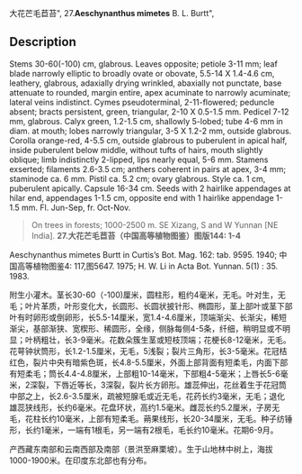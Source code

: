 大花芒毛苣苔",
27.**Aeschynanthus mimetes** B. L. Burtt",

## Description
Stems 30-60(-100) cm, glabrous. Leaves opposite; petiole 3-11 mm; leaf blade narrowly elliptic to broadly ovate or obovate, 5.5-14 X 1.4-4.6 cm, leathery, glabrous, adaxially drying wrinkled, abaxially not punctate, base attenuate to rounded, margin entire, apex acuminate to narrowly acuminate; lateral veins indistinct. Cymes pseudoterminal, 2-11-flowered; peduncle absent; bracts persistent, green, triangular, 2-10 X 0.5-1.5 mm. Pedicel 7-12 mm, glabrous. Calyx green, 1.2-1.5 cm, shallowly 5-lobed; tube 4-6 mm in diam. at mouth; lobes narrowly triangular, 3-5 X 1.2-2 mm, outside glabrous. Corolla orange-red, 4-5.5 cm, outside glabrous to puberulent in apical half, inside puberulent below middle, without tufts of hairs, mouth slightly oblique; limb indistinctly 2-lipped, lips nearly equal, 5-6 mm. Stamens exserted; filaments 2.6-3.5 cm; anthers coherent in pairs at apex, 3-4 mm; staminode ca. 6 mm. Pistil ca. 5.2 cm; ovary glabrous. Style ca. 1 cm, puberulent apically. Capsule 16-34 cm. Seeds with 2 hairlike appendages at hilar end, appendages 1-1.5 cm, opposite end with 1 hairlike appendage 1-1.5 mm. Fl. Jun-Sep, fr. Oct-Nov.

> On trees in forests; 1000-2500 m. SE Xizang, S and W Yunnan [NE India].
**27.大花芒毛苣苔（中国高等植物图鉴）图版144: 1-4**

Aeschynanthus mimetes Burtt in Curtis’s Bot. Mag. 162: tab. 9595. 1940; 中国高等植物图鉴4: 117,图5647. 1975; H. W. Li in Acta Bot. Yunnan. 5(1) : 35. 1983.

附生小灌木。茎长30-60（-100)厘米，圆柱形，粗约4毫米，无毛。叶对生，无毛；叶片革质，叶形变化大，长圆形、长圆状披针形、椭圆形，茎上部叶或茎下部叶有时卵形或倒卵形，长5.5-14厘米，宽1.4-4.6厘米，顶端渐尖、长渐尖，稀短渐尖，基部渐狭、宽楔形、稀圆形，全缘，侧脉每侧4-5条，纤细，稍明显或不明显；叶柄粗壮，长3-9毫米。花数朵簇生茎或短枝顶端；花梗长8-12毫米，无毛。花萼钟状筒形，长1.2-1.5厘米，无毛，5浅裂；裂片三角形，长3-5毫米。花冠桔红色，裂片中央有暗紫色斑，长4.8-5.5厘米，外面上部背面有短柔毛，内面下部有短柔毛；筒长4.4-4.8厘米，上部粗10-14毫米，下部粗4-5毫米；上唇长5-6毫米，2深裂，下唇近等长，3深裂，裂片长方卵形。雄蕊伸出，花丝着生于花冠筒中部之上，长2.6-3.5厘米，疏被短腺毛或近无毛，花药长约3毫米，无毛；退化雄蕊狭线形，长约6毫米。花盘环状，高约1.5毫米。雌蕊长约5.2厘米，子房无毛，花柱长约10毫米，上部有短柔毛。蒴果线形，长20-34厘米，无毛。种子纺锤形，长约1毫米，一端有1根毛，另一端有2根毛，毛长约10毫米。花期6-9月。

产西藏东南部和云南西部及南部（景洪至麻栗坡）。生于山地林中树上，海拔1000-1900米。在印度东北部也有分布。
